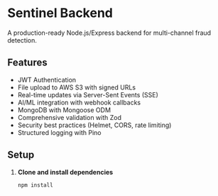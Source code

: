 # Sentinel Backend

A production-ready Node.js/Express backend for multi-channel fraud detection.

## Features

- JWT Authentication
- File upload to AWS S3 with signed URLs
- Real-time updates via Server-Sent Events (SSE)
- AI/ML integration with webhook callbacks
- MongoDB with Mongoose ODM
- Comprehensive validation with Zod
- Security best practices (Helmet, CORS, rate limiting)
- Structured logging with Pino

## Setup

1. **Clone and install dependencies**
   ```bash
   npm install